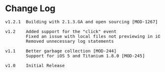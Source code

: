 # Change Log
<pre>
v1.2.1	Building with 2.1.3.GA and open sourcing [MOD-1267]
	
v1.2	Added support for the "click" event
		Fixed an issue with local files not previewing in iOS 5 [MOD-466]
		Removed unnecessary log statements

v1.1	Better garbage collection [MOD-244]
		Support for iOS 5 and Titanium 1.8.0 [MOD-245]

v1.0    Initial Release
